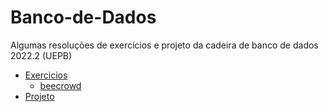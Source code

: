 # Banco-de-Dados

Algumas resoluções de exercícios e projeto da cadeira de banco de dados 2022.2 (UEPB)

* [Exercicios](https://github.com/Mikaelle-S/Banco-de-Dados/tree/main/Exercicios)
  * [beecrowd](https://github.com/Mikaelle-S/Banco-de-Dados/tree/main/Exercicios/beecrowd)
* [Projeto](https://github.com/Mikaelle-S/Banco-de-Dados/tree/main/Projeto)
